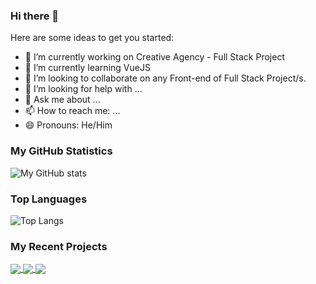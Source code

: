 ### Hi there 👋


<!--**EliusHHimel/EliusHHimel** is a ✨ _special_ ✨ repository because its `README.md` (this file) appears on your GitHub profile.-->

Here are some ideas to get you started:

- 🔭 I’m currently working on Creative Agency - Full Stack Project
- 🌱 I’m currently learning VueJS
- 👯 I’m looking to collaborate on any Front-end of Full Stack Project/s.
- 🤔 I’m looking for help with ...
- 💬 Ask me about ...
- 📫 How to reach me: ...
- 😄 Pronouns: He/Him

### My GitHub Statistics

![My GitHub stats](https://github-readme-stats.vercel.app/api?username=EliusHHimel&show_icons=true&theme=highcontrast&repo=github-readme-stats)

### Top Languages

![Top Langs](https://github-readme-stats.vercel.app/api/top-langs/?username=EliusHHimel&theme=monokai)


### My Recent Projects
<a href="https://github.com/EliusHHimel/creative-agency">
  <img align="center" src="https://github-readme-stats.vercel.app/api/pin/?username=EliusHHimel&repo=creative-agency&bg_color=30,e96443,904e95&title_color=fff&text_color=fff" />
</a>
<a href="https://github.com/EliusHHimel/drones-world">
  <img align="center" src="https://github-readme-stats.vercel.app/api/pin/?username=EliusHHimel&repo=drones-world&theme=dark" />
</a>
<a href="https://github.com/EliusHHimel/asterisk-travels">
  <img align="center" src="https://github-readme-stats.vercel.app/api/pin/?username=EliusHHimel&repo=asterisk-travels&theme=dark" />
</a>
